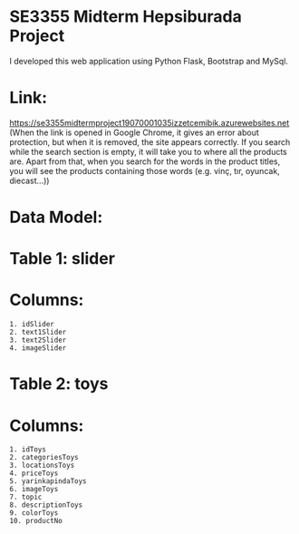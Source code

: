 # SE3355 Midterm Hepsiburada Project

I developed this web application using Python Flask, Bootstrap and MySql.

# Link:
https://se3355midtermproject19070001035izzetcemibik.azurewebsites.net 
(When the link is opened in Google Chrome, it gives an error about protection, but when it is removed, the site appears correctly. If you search while the search section is empty, it will take you to where all the products are. Apart from that, when you search for the words in the product titles, you will see the products containing those words (e.g. vinç, tır, oyuncak, diecast...))

# Data Model:
# Table 1: slider
  # Columns:
    1. idSlider
    2. text1Slider
    3. text2Slider
    4. imageSlider
# Table 2: toys
  # Columns:
    1. idToys
    2. categoriesToys
    3. locationsToys
    4. priceToys
    5. yarinkapindaToys
    6. imageToys
    7. topic
    8. descriptionToys
    9. colorToys
    10. productNo
